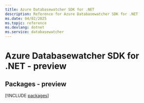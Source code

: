 ```yaml
---
title: Azure Databasewatcher SDK for .NET
description: Reference for Azure Databasewatcher SDK for .NET
ms.date: 04/02/2025
ms.topic: reference
ms.devlang: dotnet
ms.service: databasewatcher
---
```

# Azure Databasewatcher SDK for .NET - preview
## Packages - preview
[!INCLUDE [packages](databasewatcher-index.md)]